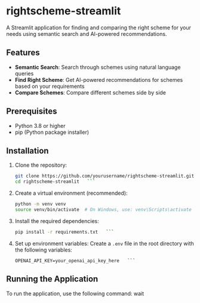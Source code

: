 # rightscheme-streamlit

A Streamlit application for finding and comparing the right scheme for your needs using semantic search and AI-powered recommendations.

## Features

- **Semantic Search**: Search through schemes using natural language queries
- **Find Right Scheme**: Get AI-powered recommendations for schemes based on your requirements
- **Compare Schemes**: Compare different schemes side by side

## Prerequisites

- Python 3.8 or higher
- pip (Python package installer)

## Installation

1. Clone the repository:
   ```bash
   git clone https://github.com/yourusername/rightscheme-streamlit.git
   cd rightscheme-streamlit   ```

2. Create a virtual environment (recommended):
   ```bash
   python -m venv venv
   source venv/bin/activate  # On Windows, use: venv\Scripts\activate   ```

3. Install the required dependencies:
   ```bash
   pip install -r requirements.txt   ```

4. Set up environment variables:
   Create a `.env` file in the root directory with the following variables:
   ```plaintext
   OPENAI_API_KEY=your_openai_api_key_here   ```

## Running the Application

To run the application, use the following command:
wait
